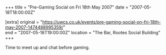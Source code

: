 +++
title = "Pre-Gaming Social on Fri 18th May 2007"
date = "2007-05-18T18:00:00Z"

[extra]
original = "https://uwcs.co.uk/events/pre-gaming-social-on-fri-18th-may-2007-1474488995359/"    
end = "2007-05-18T19:00:00Z"
location = "The Bar, Rootes Social Building"
+++

Time to meet up and chat before gaming.

